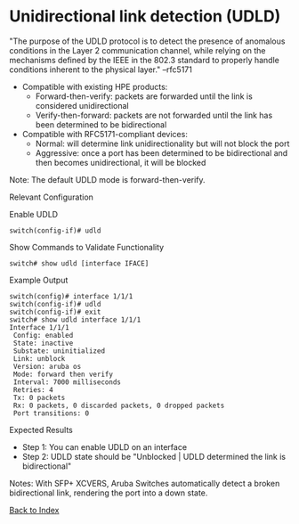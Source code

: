 # Unidirectional link detection (UDLD)

"The purpose of the UDLD protocol is to detect the presence of anomalous conditions in the Layer 2 communication channel, while relying on the mechanisms defined by the IEEE in the 802.3 standard to properly handle conditions inherent to the physical layer." –rfc5171 

* Compatible with existing HPE products:
	* Forward-then-verify: packets are forwarded until the link is considered unidirectional
	* Verify-then-forward: packets are not forwarded until the link has been determined to be bidirectional 
* Compatible with RFC5171-compliant devices: 
	* Normal: will determine link unidirectionality but will not block the port 
	* Aggressive: once a port has been determined to be bidirectional and then becomes unidirectional, it will be blocked 

Note: The default UDLD mode is forward-then-verify. 

Relevant Configuration 

Enable UDLD 

```
switch(config-if)# udld
```

Show Commands to Validate Functionality 

```
switch# show udld [interface IFACE]
```

Example Output 

```
switch(config)# interface 1/1/1
switch(config-if)# udld
switch(config-if)# exit
switch# show udld interface 1/1/1
Interface 1/1/1
 Config: enabled
 State: inactive
 Substate: uninitialized
 Link: unblock
 Version: aruba os
 Mode: forward then verify
 Interval: 7000 milliseconds
 Retries: 4
 Tx: 0 packets
 Rx: 0 packets, 0 discarded packets, 0 dropped packets
 Port transitions: 0
```

Expected Results 

* Step 1: You can enable UDLD on an interface
* Step 2: UDLD state should be "Unblocked | UDLD determined the link is bidirectional" 

Notes:
With SFP+ XCVERS, Aruba Switches automatically detect a broken bidirectional link, rendering the port into a down state.

[Back to Index](./index.md)


